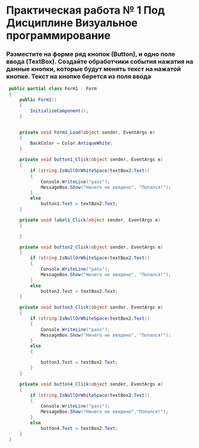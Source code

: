Практическая работа № 1 Под Дисциплине Визуальное программирование
=====================
### Разместите на форме ряд кнопок (Button), и одно поле ввода (TextBox). Создайте обработчики события нажатия на данные кнопки, которые будут менять текст на нажатой кнопке. Текст на кнопке берется из поля ввода
```C#
 public partial class Form1 : Form
 {
     public Form1()
     {
         InitializeComponent();
     }


     private void Form1_Load(object sender, EventArgs e)
     {
         BackColor = Color.AntiqueWhite;
     }

     private void button1_Click(object sender, EventArgs e)
     {
         if (string.IsNullOrWhiteSpace(textBox2.Text))
         {
             Console.WriteLine("pass");
             MessageBox.Show("Ничего не введено", "Попался!");
         }
         else
             button1.Text = textBox2.Text;
     }

     private void label1_Click(object sender, EventArgs e)
     {

     }

     private void button2_Click(object sender, EventArgs e)
     {
         if (string.IsNullOrWhiteSpace(textBox2.Text))
         {
             Console.WriteLine("pass");
             MessageBox.Show("Ничего не введено", "Попался!");
         }
         else
             button2.Text = textBox2.Text;
     }

     private void button3_Click(object sender, EventArgs e)
     {
         if (string.IsNullOrWhiteSpace(textBox2.Text))
         {
             Console.WriteLine("pass");
             MessageBox.Show("Ничего не введено", "Попался!");
         }
         else
         {

             button3.Text = textBox2.Text;
         }
     }

     private void button4_Click(object sender, EventArgs e)
     {
         if (string.IsNullOrWhiteSpace(textBox2.Text))
         {
             Console.WriteLine("pass");
             MessageBox.Show("Ничего не введено","Попался!");
         }
         else
             button4.Text = textBox2.Text;
     }
 }
```


